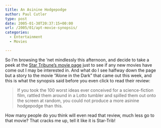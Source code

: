 ```yaml
---
title: An Asinine Hodgepodge
author: Paul Cutler
type: post
date: 2005-01-30T20:37:15+00:00
url: /2005/01/apt-movie-synopsis/
categories:
  - Entertainment
  - Movies

---
```

So I&#8217;m browsing the &#8216;net mindlessly this afternoon, and decide to take a peek at the [Star Tribune&#8217;s movie page][1] just to see if any new movies have come out I may be interested in. And what do I see halfway down the page but a story to the movie &#8220;Alone in the Dark&#8221; that came out this week, and this is what the synopsis said before you even click to read their review:

> If you took the 100 worst ideas ever conceived for a science-fiction film, rattled them around in a Lotto tumbler and spilled them out onto the screen at random, you could not produce a more asinine hodgepodge than this.

How many people do you think will even read that review, much less go to that movie? That cracks me up, tell it like it is Star-Trib!

 [1]: http://www.startribune.com/movies/